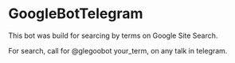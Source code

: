 # GoogleBotTelegram

This bot was build for searcing by terms on Google Site Search.

For search, call for @glegoobot your_term, on any talk in telegram.
